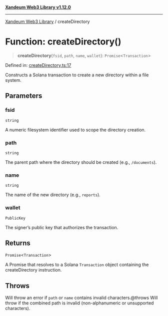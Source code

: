 [**Xandeum Web3 Library v1.12.0**](../README.md)

***

[Xandeum Web3 Library](../globals.md) / createDirectory

# Function: createDirectory()

> **createDirectory**(`fsid`, `path`, `name`, `wallet`): `Promise`\<`Transaction`\>

Defined in: [createDirectory.ts:17](https://github.com/Xandeum/test_web3/blob/main/src/createDirectory.ts#L17)

Constructs a Solana transaction to create a new directory within a  file system.

## Parameters

### fsid

`string`

A numeric filesystem identifier used to scope the directory creation.

### path

`string`

The parent path where the directory should be created (e.g., `/documents`).

### name

`string`

The name of the new directory (e.g., `reports`).

### wallet

`PublicKey`

The signer’s public key that authorizes the transaction.

## Returns

`Promise`\<`Transaction`\>

A Promise that resolves to a Solana `Transaction` object containing the createDirectory instruction.

## Throws

Will throw an error if `path` or `name` contains invalid characters.@throws Will throw if the combined path is invalid (non-alphanumeric or unsupported characters).
